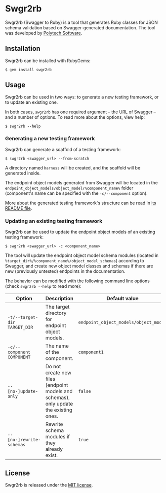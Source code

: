 # Swgr2rb

Swgr2rb (Swagger to Ruby) is a tool that generates Ruby classes for JSON schema validation
based on Swagger-generated documentation.
The tool was developed by [Polytech Software](https://polytech.software/).

## Installation

Swgr2rb can be installed with RubyGems:

```shell script
$ gem install swgr2rb
```

## Usage

Swgr2rb can be used in two ways: to generate a new testing framework, or to update an existing one.

In both cases, `swgr2rb` has one required argument – the URL
of Swagger – and a number of options. To read more about the options, view help:

```shell script
$ swgr2rb --help
```

### Generating a new testing framework

Swgr2rb can generate a scaffold of a testing framework:

```shell script
$ swgr2rb <swagger_url> --from-scratch
```

A directory named `harness` will be created, and the scaffold will be generated inside.

The endpoint object models generated from Swagger will be located in the
`endpoint_object_models/object_model/%component_name%`
folder (component's name can be specified with the `-c/--component` option).

More about the generated testing framework's structure can be read in [its README file](./assets/README.md).

### Updating an existing testing framework

Swgr2rb can be used to update the endpoint object models of an existing testing framework:

```shell script
$ swgr2rb <swagger_url> -c <component_name>
```

The tool will update the endpoint object model schema modules (located in
`%target_dir%/%component_name%/object_model_schemas`) according to Swagger,
and create new object model classes and schemas if there are new (previously untested)
endpoints in the documentation.

The behavior can be modified with the following command line options
(check `swgr2rb --help` to read more):

| Option | Description | Default value |
| ---    | ---         | ---           |
| `-t/--target-dir TARGET_DIR` | The target directory for endpoint object models.        | `endpoint_object_models/object_model` |
| `-c/--component COMPONENT`   | The name of the component.                                                       | `component1` |
| `--[no-]update-only`         | Do not create new files (endpoint models and schemas), only update the existing ones. | `false` |
| `--[no-]rewrite-schemas`     | Rewrite schema modules if they already exist.                                         | `true`  |

## License

Swgr2rb is released under the [MIT license](./LICENSE).
